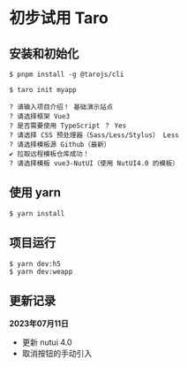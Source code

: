# 初步试用 Taro

## 安装和初始化

```
$ pnpm install -g @tarojs/cli

$ taro init myapp

? 请输入项目介绍！ 基础演示站点
? 请选择框架 Vue3
? 是否需要使用 TypeScript ？ Yes
? 请选择 CSS 预处理器（Sass/Less/Stylus） Less
? 请选择模板源 Github（最新）
✔ 拉取远程模板仓库成功！
? 请选择模板 vue3-NutUI（使用 NutUI4.0 的模板）
```

## 使用 yarn

```
$ yarn install
```

## 项目运行

```
$ yarn dev:h5
$ yarn dev:weapp
```

## 更新记录

**2023年07月11日**

- 更新 nutui 4.0
- 取消按钮的手动引入